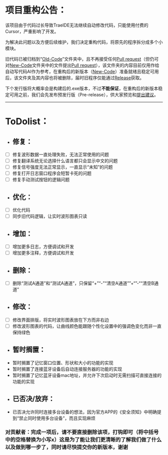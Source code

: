 # 项目重构公告：

该项目由于代码过长导致TraeIDE无法继续自动修改代码，只能使用付费的Cursor，严重影响了开发。

为解决此问题以及方便后续维护，我们决定重构代码，将原先的程序拆分成多个小模块。

旧代码已被归档到“[Old-Code](/Old-Code)”文件夹中，且不再接受任何[Pull request](https://github.com/Jimmy32767255/DG-LAB-V3-SOCKET-To-V2-BLE/compare)（但仍可对[New-Code](/New-Code)文件夹中的文件提出[Pull request](https://github.com/Jimmy32767255/DG-LAB-V3-SOCKET-To-V2-BLE/compare)），该文件夹的内容目前仅用作给自动写代码AI作为参考，在重构后的新版本（[New-Code](/New-Code)）准备就绪且稳定可用后，该文件夹及其内容也将被删除，届时旧程序仅能通过[Release](https://github.com/Jimmy32767255/DG-LAB-V3-SOCKET-To-V2-BLE/releases)获取。

下个发行版将大概率会是构建后的.exe版本，不过**不能保证**，在重构后的新版本稳定可用之前，我们会先发布预发行版（Pre-release），供大家预览和[提出建议](https://github.com/Jimmy32767255/DG-LAB-V3-SOCKET-To-V2-BLE/issues/new/choose)。

---

# ToDolist：
 - ## 修复：
 - [ ] 修复波形数据一直处理失败，无法正常使用的问题
 - [ ] 修复翻译系统无论选择什么语言都只会显示中文的问题
 - [ ] 修复信号强度无法正常显示，一直显示“未知”的问题
 - [ ] 修复打开日志窗口程序会短暂卡死的问题
 - [ ] 修复手动测试按钮的逻辑问题
 - ## 优化：
 - [ ] 优化代码
 - [ ] 同步旧代码逻辑，让实时波形图表只读
 - ## 增加：
 - [ ] 增加更多日志，方便调试和开发
 - [ ] 增加更多注释，方便调试和开发
 - ## 删除：
 - [ ] 删除“测试A通道”和“测试A通道”，只保留“+”“-”“清空A通道””+“”-““清空B通道”
 - ## 修改：
 - [ ] 修改界面排版，将实时波形图表放在下方而非右边
 - [ ] 修改波形图表的代码，让曲线颜色能跟随个性化设置中的强调色变化而非一直保持绿色
 - ## 暂时搁置：
 - 暂时搁置了记忆窗口位置、形状和大小的功能的实现
 - 暂时搁置了连接蓝牙设备后自动连接服务器的功能的实现
 - 暂时搁置了记忆蓝牙设备mac地址，并允许下次启动时无需扫描可直接连接的功能的实现
 - ## 已否决/放弃：
 - 已否决允许同时连接多台设备的想法，因为官方APP的《安全须知》中明确提到“禁止同时使用多台设备”，而且实现麻烦

### 对贡献者：完成一项后，请不要直接删除该项，打钩即可（将中括号中的空格替换为小写x）这是为了能让我们更清晰的了解我们做了什么以及做到哪一步了，同时请尽快提交你的新版本，谢谢
